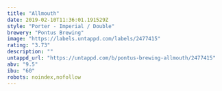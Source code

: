 ```yaml
---
title: "Allmouth"
date: 2019-02-10T11:36:01.191529Z
style: "Porter - Imperial / Double"
brewery: "Pontus Brewing"
image: "https://labels.untappd.com/labels/2477415"
rating: "3.73"
description: ""
untappd_url: "https://untappd.com/b/pontus-brewing-allmouth/2477415"
abv: "9.5"
ibu: "60"
robots: noindex,nofollow
---
```

